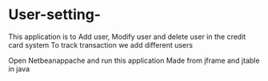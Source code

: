 # User-setting-


This application is to Add user, Modify user and delete user in the credit card system
To track transaction we add different users 


Open Netbeanappache and run this application 
Made from jframe and jtable in java 
